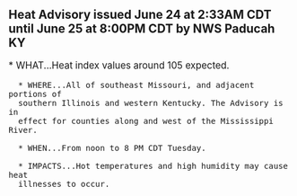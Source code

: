 <p>
   <h2>Heat Advisory issued June 24 at 2:33AM CDT until June 25 at 8:00PM CDT by NWS Paducah KY</h2>
   <div style="font-size:120%">* WHAT...Heat index values around 105 expected.
      
      * WHERE...All of southeast Missouri, and adjacent portions of
      southern Illinois and western Kentucky. The Advisory is in
      effect for counties along and west of the Mississippi River.
      
      * WHEN...From noon to 8 PM CDT Tuesday.
      
      * IMPACTS...Hot temperatures and high humidity may cause heat
      illnesses to occur.
   </div>
</p>